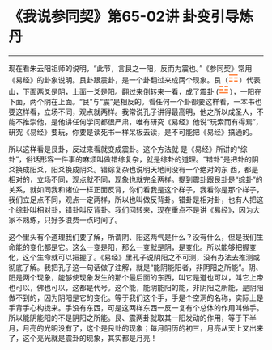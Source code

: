 # 《我说参同契》第65-02讲 卦变引导炼丹

------

现在看朱云阳祖师的说明，“此节，言艮之一阳，反而为震也。”《参同契》常用《易经》的卦象说明。艮卦跟震卦，是一个卦翻过来成两个现象。艮（![img](%E5%8D%A6%E5%8F%98%E5%BC%95%E5%AF%BC%E7%82%BC%E4%B8%B9/guaRed7.png)）代表山，下面两爻是阴，上面一爻是阳。翻过来倒转来一看，成了震卦 (![img](%E5%8D%A6%E5%8F%98%E5%BC%95%E5%AF%BC%E7%82%BC%E4%B8%B9/guaRed4.png)），一阳在下面，两个阴在上面。“艮”与“震”是相反的。看任何一个卦都要这样看，一本书也要这样看，立场不同，观点就两样。我常说孔子讲得最高明，他之所以成圣人，不能不推崇他，是他讲任何学问都很严肃，唯有研究《易经》他说“玩索而有得焉”，研究《易经》要玩，你要是读死书一样呆板去读，是不可能把《易经》搞通的。

所以这样看是艮卦，反过来看就变成震卦。这个方法就 是《易经》所讲的“综卦”，俗话形容一件事的麻烦叫做错综复杂，就是综卦的道理。“错卦”是把卦的阴爻换成阳爻，阳爻换成阴爻。错综复杂也说明天地间没有一个绝对的东 西，都是相对的，立场不同，观点就不同，现象也就完全两样。提到震卦跟艮卦是“综卦”的关系，就如同我和诸位一样正面反背，你们看我是这个样子，我看你是那个样子，我们立足点不同，观点一定两样，所以也叫做反背卦。错卦是相对卦，也有人把这个综卦叫相对卦，错卦叫反背卦。我们回转来，现在重点不是讲《易经》，因为大家不熟练，只好多浪费一点时间了。

这个里头有个道理我们要了解，所谓阴、阳这两气是什么？没有什么，但是我们生命能的变化都是它。这么一变是阳，那么一变就是阴，是变化。所以能够把握变化，这个生命就可以把握了。《易经》里孔子说阴阳之不可测，没有办法去推测或彻底了解。我把孔子这一句话做了注解，就是“能阴能阳者，非阴阳之所能”。阴、阳是两个现象，能够使现象发生的那个最后面的东西，叫它是道也可以，叫它上帝也可以，佛也可以，这都是代号。这个能，能阴能阳的能，非阴阳之所能，是阴阳做不到的，因为阴阳是它的变化。等于我们这个手，手是个空洞的名称，实际上是手背手心构拢来。手没有东西，可是这两样东西一反一复有个总体的作用叫做手。所以能阴能阳的不是阴阳之所能。艮、震两卦就取其一阳发动的作用，等于下半月，月亮的光明没有了，这个是艮卦的现象；每月阴历的初三，月亮从天上又出来了，这个亮光就是震卦的现象，其实都是月亮！